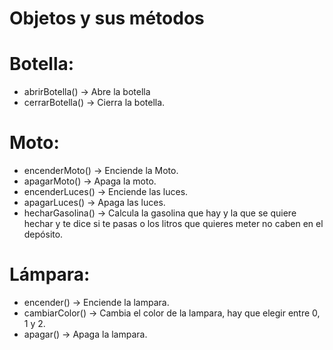 # Objetos y sus métodos

# Botella:
- abrirBotella() -> Abre la botella
- cerrarBotella() -> Cierra la botella.

# Moto:
- encenderMoto() -> Enciende la Moto.
- apagarMoto() -> Apaga la moto.
- encenderLuces() -> Enciende las luces.
- apagarLuces() -> Apaga las luces.
- hecharGasolina() -> Calcula la gasolina que hay y la que se quiere hechar y te dice si te pasas o los litros que quieres
                        meter no caben en el depósito.

# Lámpara:
- encender() -> Enciende la lampara.
- cambiarColor() -> Cambia el color de la lampara, hay que elegir entre 0, 1 y 2.
- apagar() -> Apaga la lampara.